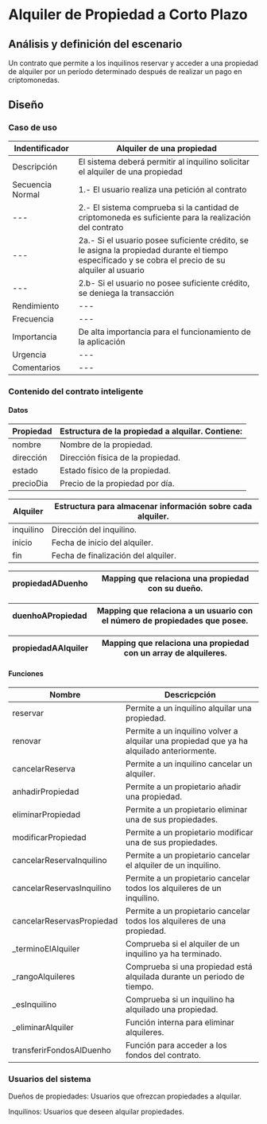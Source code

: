 # Alquiler de Propiedad a Corto Plazo
## Análisis y definición del escenario
 Un contrato que permite a los inquilinos reservar y acceder a una propiedad de alquiler por un período determinado después de realizar un pago en criptomonedas.
## Diseño
### Caso de uso
| Indentificador | Alquiler de una propiedad |
| --- | --- |
| Descripción | El sistema deberá permitir al inquilino solicitar el alquiler de una propiedad |
| Secuencia Normal | 1.- El usuario realiza una petición al contrato |
| --- | 2.- El sistema comprueba si la cantidad de criptomoneda es suficiente para la realización del contrato |
| --- | 2a.- Si el usuario posee suficiente crédito, se le asigna la propiedad durante el tiempo especificado y se cobra el precio de su alquiler al usuario |
| --- | 2.b- Si el usuario no posee suficiente crédito, se deniega la transacción |
| Rendimiento | --- |
| Frecuencia | --- |
| Importancia | De alta importancia para el funcionamiento de la aplicación |
| Urgencia | --- |
| Comentarios | --- |
 
### Contenido del contrato inteligente
#### Datos
|Propiedad | Estructura de la propiedad a alquilar. Contiene: |
| --- | --- |
|	nombre | Nombre de la propiedad. |
|	dirección | Dirección física de la propiedad. |
|	estado | Estado físico de la propiedad. |
|	precioDia | Precio de la propiedad por día. |

|Alquiler | Estructura para almacenar información sobre cada alquiler. |
| --- | --- |
|	inquilino	| Dirección del inquilino. |
|	inicio | Fecha de inicio del alquiler. |
|	fin | Fecha de finalización del alquiler. |

|propiedadADuenho | Mapping que relaciona una propiedad con su dueño. |
| --- | --- |

|duenhoAPropiedad | Mapping que relaciona a un usuario con el número de propiedades que posee. |
| --- | --- |

|propiedadAAlquiler | Mapping que relaciona una propiedad con un array de alquileres. |
| --- | --- |
#### Funciones
| Nombre | Descricpción |
| --- | --- |
| reservar |	Permite a un inquilino alquilar una propiedad. |
| renovar |	Permite a un inquilino volver a alquilar una propiedad que ya ha alquilado anteriormente. |
| cancelarReserva |	Permite a un inquilino cancelar un alquiler. |
| anhadirPropiedad |	Permite a un propietario añadir una propiedad. |
| eliminarPropiedad |	Permite a un propietario eliminar una de sus propiedades. |
| modificarPropiedad |	Permite a un propietario modificar una de sus propiedades. |
| cancelarReservaInquilino |	Permite a un propietario cancelar el alquiler de un inquilino. |
| cancelarReservasInquilino |	Permite a un propietario cancelar todos los alquileres de un inquilino. |
| cancelarReservasPropiedad |	Permite a un propietario cancelar todos los alquileres de una propiedad. |
| _terminoElAlquiler |	Comprueba si el alquiler de un inquilino ya ha terminado. |
| _rangoAlquileres |	Comprueba si una propiedad está alquilada durante un periodo de tiempo. |
| _esInquilino |	Comprueba si un inquilino ha alquilado una propiedad. |
| _eliminarAlquiler |	Función interna para eliminar alquileres. |
| transferirFondosAlDuenho |	Función para acceder a los fondos del contrato. |

### Usuarios del sistema
 Dueños de propiedades: Usuarios que ofrezcan propiedades a alquilar.
 
 Inquilinos: Usuarios que deseen alquilar propiedades.


